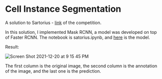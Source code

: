 # Cell Instance Segmentation

A solution to Sartorius - [link](https://www.kaggle.com/c/sartorius-cell-instance-segmentation) of the competition.

In this solution, I implemented Mask RCNN, a model was developed on top of Faster RCNN. The notebook is satorius.ipynb, and [here](https://www.kaggle.com/cowfrica/satorius-models) is the model. 

Result: 

![Screen Shot 2021-12-20 at 9 15 45 PM](https://user-images.githubusercontent.com/63311059/146859843-a7e1f3ff-d26e-47e0-b694-999b63930024.png)

The first column is the original image, the second column is the annotation of the image, and the last one is the prediction. 
